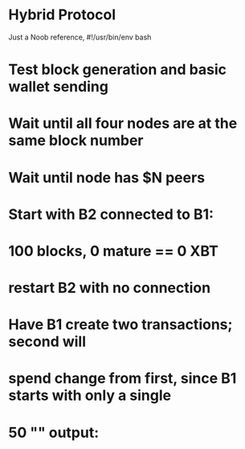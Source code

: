 # Hybrid Protocol
Just a Noob reference, 
#!/usr/bin/env bash

# Test block generation and basic wallet sending



# Wait until all four nodes are at the same block number

# Wait until node has $N peers


# Start with B2 connected to B1:

# 100 blocks, 0 mature == 0 XBT


# restart B2 with no connection


# Have B1 create two transactions; second will
# spend change from first, since B1 starts with only a single
# 50 "" output:
